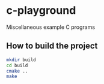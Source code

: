 # c-playground
Miscellaneous example C programs

## How to build the project

```bash
mkdir build
cd build
cmake ..
make
```
